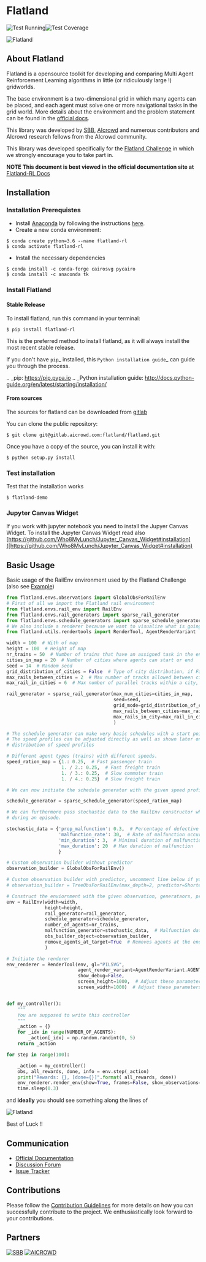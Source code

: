 Flatland
========

![Test Running](https://gitlab.aicrowd.com/flatland/flatland/badges/master/pipeline.svg)![Test Coverage](https://gitlab.aicrowd.com/flatland/flatland/badges/master/coverage.svg "asdff")


![Flatland](https://i.imgur.com/0rnbSLY.gif)

## About Flatland

Flatland is a opensource toolkit for developing and comparing Multi Agent Reinforcement Learning algorithms in little (or ridiculously large !) gridworlds.

The base environment is a two-dimensional grid in which many agents can be placed, and each agent must solve one or more navigational tasks in the grid world. More details about the environment and the problem statement can be found in the [official docs](http://flatland-rl-docs.s3-website.eu-central-1.amazonaws.com/).

This library was developed by [SBB](<https://www.sbb.ch/en/>), [AIcrowd](https://www.aicrowd.com/) and numerous contributors and AIcrowd research fellows from the AIcrowd community. 

This library was developed specifically for the [Flatland Challenge](https://www.aicrowd.com/challenges/flatland-challenge) in which we strongly encourage you to take part in. 

**NOTE This document is best viewed in the official documentation site at** [Flatland-RL Docs](http://flatland-rl-docs.s3-website.eu-central-1.amazonaws.com/)


## Installation
### Installation Prerequistes

* Install [Anaconda](https://www.anaconda.com/distribution/) by following the instructions [here](https://www.anaconda.com/distribution/).
* Create a new conda environment:

```console
$ conda create python=3.6 --name flatland-rl
$ conda activate flatland-rl
```

* Install the necessary dependencies

```console
$ conda install -c conda-forge cairosvg pycairo
$ conda install -c anaconda tk  
```

### Install Flatland
#### Stable Release

To install flatland, run this command in your terminal:

```console
$ pip install flatland-rl
```

This is the preferred method to install flatland, as it will always install the most recent stable release.

If you don't have `pip`_ installed, this `Python installation guide`_ can guide
you through the process.

.. _pip: https://pip.pypa.io
.. _Python installation guide: http://docs.python-guide.org/en/latest/starting/installation/


#### From sources

The sources for flatland can be downloaded from [gitlab](https://gitlab.aicrowd.com/flatland/flatland)

You can clone the public repository:
```console
$ git clone git@gitlab.aicrowd.com:flatland/flatland.git
```

Once you have a copy of the source, you can install it with:

```console
$ python setup.py install
```

### Test installation

Test that the installation works

```console
$ flatland-demo
```



### Jupyter Canvas Widget
If you work with jupyter notebook you need to install the Jupyer Canvas Widget. To install the Jupyter Canvas Widget read also
[https://github.com/Who8MyLunch/Jupyter_Canvas_Widget#installation]([https://github.com/Who8MyLunch/Jupyter_Canvas_Widget#installation)

## Basic Usage

Basic usage of the RailEnv environment used by the Flatland Challenge (also see [Example](https://gitlab.aicrowd.com/flatland/flatland/blob/master/examples/introduction_flatland_2_1.py))


```python
from flatland.envs.observations import GlobalObsForRailEnv
# First of all we import the Flatland rail environment
from flatland.envs.rail_env import RailEnv
from flatland.envs.rail_generators import sparse_rail_generator
from flatland.envs.schedule_generators import sparse_schedule_generator
# We also include a renderer because we want to visualize what is going on in the environment
from flatland.utils.rendertools import RenderTool, AgentRenderVariant

width = 100  # With of map
height = 100  # Height of map
nr_trains = 50  # Number of trains that have an assigned task in the env
cities_in_map = 20  # Number of cities where agents can start or end
seed = 14  # Random seed
grid_distribution_of_cities = False  # Type of city distribution, if False cities are randomly placed
max_rails_between_cities = 2  # Max number of tracks allowed between cities. This is number of entry point to a city
max_rail_in_cities = 6  # Max number of parallel tracks within a city, representing a realistic trainstation

rail_generator = sparse_rail_generator(max_num_cities=cities_in_map,
                                       seed=seed,
                                       grid_mode=grid_distribution_of_cities,
                                       max_rails_between_cities=max_rails_between_cities,
                                       max_rails_in_city=max_rail_in_cities,
                                       )

# The schedule generator can make very basic schedules with a start point, end point and a speed profile for each agent.
# The speed profiles can be adjusted directly as well as shown later on. We start by introducing a statistical
# distribution of speed profiles

# Different agent types (trains) with different speeds.
speed_ration_map = {1.: 0.25,  # Fast passenger train
                    1. / 2.: 0.25,  # Fast freight train
                    1. / 3.: 0.25,  # Slow commuter train
                    1. / 4.: 0.25}  # Slow freight train

# We can now initiate the schedule generator with the given speed profiles

schedule_generator = sparse_schedule_generator(speed_ration_map)

# We can furthermore pass stochastic data to the RailEnv constructor which will allow for stochastic malfunctions
# during an episode.

stochastic_data = {'prop_malfunction': 0.3,  # Percentage of defective agents
                   'malfunction_rate': 30,  # Rate of malfunction occurence
                   'min_duration': 3,  # Minimal duration of malfunction
                   'max_duration': 20  # Max duration of malfunction
                   }

# Custom observation builder without predictor
observation_builder = GlobalObsForRailEnv()

# Custom observation builder with predictor, uncomment line below if you want to try this one
# observation_builder = TreeObsForRailEnv(max_depth=2, predictor=ShortestPathPredictorForRailEnv())

# Construct the enviornment with the given observation, generataors, predictors, and stochastic data
env = RailEnv(width=width,
              height=height,
              rail_generator=rail_generator,
              schedule_generator=schedule_generator,
              number_of_agents=nr_trains,
              malfunction_generator=stochastic_data,  # Malfunction data generator
              obs_builder_object=observation_builder,
              remove_agents_at_target=True  # Removes agents at the end of their journey to make space for others
              )

# Initiate the renderer
env_renderer = RenderTool(env, gl="PILSVG",
                          agent_render_variant=AgentRenderVariant.AGENT_SHOWS_OPTIONS_AND_BOX,
                          show_debug=False,
                          screen_height=1000,  # Adjust these parameters to fit your resolution
                          screen_width=1000)  # Adjust these parameters to fit your resolution


def my_controller():
    """
    You are supposed to write this controller
    """
    _action = {}
    for _idx in range(NUMBER_OF_AGENTS):
        _action[_idx] = np.random.randint(0, 5)
    return _action

for step in range(100):

    _action = my_controller()
    obs, all_rewards, done, info = env.step(_action)
    print("Rewards: {}, [done={}]".format( all_rewards, done))
    env_renderer.render_env(show=True, frames=False, show_observations=False)
    time.sleep(0.3)
```

and **ideally** you should see something along the lines of

![Flatland](https://i.imgur.com/Pc9aH4P.gif)

Best of Luck !!

## Communication
* [Official Documentation](http://flatland-rl-docs.s3-website.eu-central-1.amazonaws.com/)
* [Discussion Forum](https://discourse.aicrowd.com/c/flatland-challenge)
* [Issue Tracker](https://gitlab.aicrowd.com/flatland/flatland/issues/)


## Contributions
Please follow the [Contribution Guidelines](http://flatland-rl-docs.s3-website.eu-central-1.amazonaws.com/contributing.html) for more details on how you can successfully contribute to the project. We enthusiastically look forward to your contributions.

## Partners
<a href="https://sbb.ch" target="_blank"><img src="https://i.imgur.com/OSCXtde.png" alt="SBB"/></a>
<a href="https://www.aicrowd.com"  target="_blank"><img src="https://avatars1.githubusercontent.com/u/44522764?s=200&v=4" alt="AICROWD"/></a>



